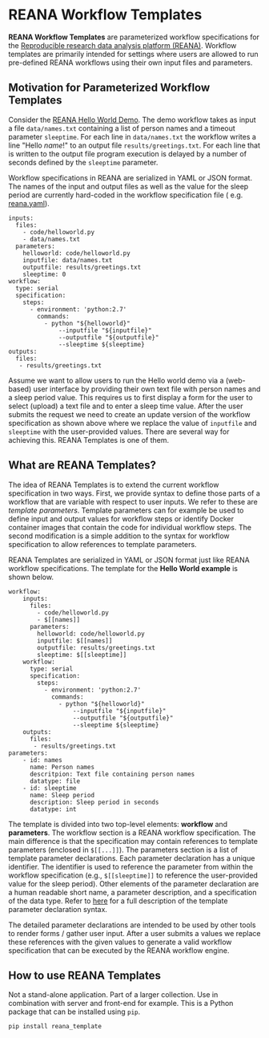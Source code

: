 REANA Workflow Templates
========================

**REANA Workflow Templates** are parameterized workflow specifications for the [Reproducible research data analysis platform (REANA)](http://reanahub.io/). Workflow templates are primarily intended for settings where users are allowed to run pre-defined REANA workflows using their own input files and parameters.



Motivation for Parameterized Workflow Templates
-----------------------------------------------

Consider the [REANA Hello World Demo](https://github.com/reanahub/reana-demo-helloworld). The demo workflow takes as input a file `data/names.txt` containing a list of person names and a timeout parameter `sleeptime`. For each line in `data/names.txt` the workflow writes a line "Hello *name*!" to an output file `results/greetings.txt`. For each line that is written to the output file program execution is delayed by a number of seconds defined by the `sleeptime` parameter.

Workflow specifications in REANA are serialized in YAML or JSON format. The names of the input and output files as well as the value for the sleep period are currently hard-coded in the workflow specification file ( e.g.  [reana.yaml](https://raw.githubusercontent.com/reanahub/reana-demo-helloworld/master/reana.yaml)).

```
inputs:
  files:
    - code/helloworld.py
    - data/names.txt
  parameters:
    helloworld: code/helloworld.py
    inputfile: data/names.txt
    outputfile: results/greetings.txt
    sleeptime: 0
workflow:
  type: serial
  specification:
    steps:
      - environment: 'python:2.7'
        commands:
          - python "${helloworld}"
              --inputfile "${inputfile}"
              --outputfile "${outputfile}"
              --sleeptime ${sleeptime}
outputs:
  files:
   - results/greetings.txt
```

Assume we want to allow users to run the Hello world demo via a (web-based) user interface by providing their own text file with person names and a sleep period value. This requires us to first display a form for the user to select (upload) a text file and to enter a sleep time value. After the user submits the request we need to create an update version of the workflow specification as shown above where we replace the value of `inputfile` and `sleeptime` with the user-provided values. There are several way for achieving this. REANA Templates is one of them.



What are REANA Templates?
-------------------------

The idea of REANA Templates is to extend the current workflow specification in two ways. First, we provide syntax to define those parts of a workflow that are variable with respect to user inputs. We refer to these are *template parameters*. Template parameters can for example be used to define input and output values for workflow steps or identify Docker container images that contain the code for individual workflow steps. The second modification is a simple addition to the syntax for workflow specification to allow references to template parameters.

REANA Templates are serialized in YAML or JSON format just like REANA workflow specifications. The template for the **Hello World example** is shown below.

```
workflow:
    inputs:
      files:
        - code/helloworld.py
        - $[[names]]
      parameters:
        helloworld: code/helloworld.py
        inputfile: $[[names]]
        outputfile: results/greetings.txt
        sleeptime: $[[sleeptime]]
    workflow:
      type: serial
      specification:
        steps:
          - environment: 'python:2.7'
            commands:
              - python "${helloworld}"
                  --inputfile "${inputfile}"
                  --outputfile "${outputfile}"
                  --sleeptime ${sleeptime}
    outputs:
      files:
       - results/greetings.txt
parameters:
    - id: names
      name: Person names
      descritpion: Text file containing person names
      datatype: file
    - id: sleeptime
      name: Sleep period
      description: Sleep period in seconds
      datatype: int
```

The template is divided into two top-level elements: **workflow** and **parameters**. The workflow section is a REANA workflow specification. The main difference is that the specification may contain references to template parameters (enclosed in ``$[[...]]``). The parameters section is a list of template parameter declarations. Each parameter declaration has a unique identifier. The identifier is used to reference the parameter from within the workflow specification (e.g., ``$[[sleeptime]]`` to reference the user-provided value for the sleep period). Other elements of the parameter declaration are a human readable short name, a parameter description, and a specification of the data type. Refer to [here]() for a full description of the template parameter declaration syntax.

The detailed parameter declarations are intended to be used by other tools to render forms / gather user input. After a user submits a values we replace these references with the given values to generate a valid workflow specification that can be executed by the REANA workflow engine.



How to use REANA Templates
--------------------------

Not a stand-alone application. Part of a larger collection. Use in combination with server and front-end for example. This is a Python package that can be installed using `pip`.

```
pip install reana_template
```
